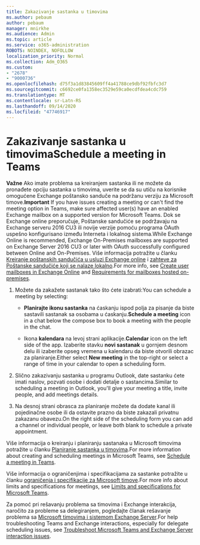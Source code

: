 ```yaml
---
title: Zakazivanje sastanka u timovima
ms.author: pebaum
author: pebaum
manager: mnirkhe
ms.audience: Admin
ms.topic: article
ms.service: o365-administration
ROBOTS: NOINDEX, NOFOLLOW
localization_priority: Normal
ms.collection: Adm_O365
ms.custom:
- "2678"
- "9000736"
ms.openlocfilehash: d75f3a1d83845609ff4a41788ce9dbf92fbfc3d7
ms.sourcegitcommit: c6692ce0fa1358ec3529e59ca0ecdfdea4cdc759
ms.translationtype: MT
ms.contentlocale: sr-Latn-RS
ms.lasthandoff: 09/14/2020
ms.locfileid: "47746917"
---
```

# <a name="schedule-a-meeting-in-teams"></a><span data-ttu-id="cb354-102">Zakazivanje sastanka u timovima</span><span class="sxs-lookup"><span data-stu-id="cb354-102">Schedule a meeting in Teams</span></span>

<span data-ttu-id="cb354-103">**Važne** Ako imate problema sa kreiranjem sastanka ili ne možete da pronađete opciju sastanka u timovima, uverite se da su utiču na korisnike omogućene Exchange poštansko sanduče na podržanu verziju za Microsoft timove.</span><span class="sxs-lookup"><span data-stu-id="cb354-103">**Important** If you have issues creating a meeting or can't find the meeting option in Teams, make sure affected user(s) have an enabled Exchange mailbox on a supported version for Microsoft Teams.</span></span> <span data-ttu-id="cb354-104">Dok se Exchange online preporučuje, Poštanske sandučiće se podržavaju na Exchange serveru 2016 CU3 ili novije verzije pomoću programa OAuth uspešno konfigurisano između Interneta i lokalnog sistema.</span><span class="sxs-lookup"><span data-stu-id="cb354-104">While Exchange Online is recommended, Exchange On-Premises mailboxes are supported on Exchange Server 2016 CU3 or later with OAuth successfully configured between Online and On-Premises.</span></span> <span data-ttu-id="cb354-105">Više informacija potražite u članku [Kreiranje poštanskih sandučića u usluzi Exchange online](https://docs.microsoft.com/exchange/recipients-in-exchange-online/create-user-mailboxes) i [zahteve za Poštanske sandučiće koji se nalaze lokalno](https://docs.microsoft.com/microsoftteams/exchange-teams-interact#requirements-for-mailboxes-hosted-on-premises).</span><span class="sxs-lookup"><span data-stu-id="cb354-105">For more info, see [Create user mailboxes in Exchange Online](https://docs.microsoft.com/exchange/recipients-in-exchange-online/create-user-mailboxes) and [Requirements for mailboxes hosted on-premises](https://docs.microsoft.com/microsoftteams/exchange-teams-interact#requirements-for-mailboxes-hosted-on-premises).</span></span> 

1. <span data-ttu-id="cb354-106">Možete da zakažete sastanak tako što ćete izabrati:</span><span class="sxs-lookup"><span data-stu-id="cb354-106">You can schedule a meeting by selecting:</span></span>

    - <span data-ttu-id="cb354-107">**Planirajte ikonu sastanka** na ćaskanju ispod polja za pisanje da biste sastavili sastanak sa osobama u ćaskanju.</span><span class="sxs-lookup"><span data-stu-id="cb354-107">**Schedule a meeting** icon in a chat below the compose box to book a meeting with the people in the chat.</span></span>

    - <span data-ttu-id="cb354-108">Ikona **kalendara** na levoj strani aplikacije.</span><span class="sxs-lookup"><span data-stu-id="cb354-108">**Calendar** icon on the left side of the app.</span></span> <span data-ttu-id="cb354-109">Izaberite stavku **novi sastanak** u gornjem desnom delu ili izaberite opseg vremena u kalendaru da biste otvorili obrazac za planiranje.</span><span class="sxs-lookup"><span data-stu-id="cb354-109">Either select **New meeting** in the top-right or select a range of time in your calendar to open a scheduling form.</span></span>

2. <span data-ttu-id="cb354-110">Slično zakazivanju sastanka u programu Outlook, date sastanku ćete imati naslov, pozvati osobe i dodati detalje o sastancima.</span><span class="sxs-lookup"><span data-stu-id="cb354-110">Similar to scheduling a meeting in Outlook, you'll give your meeting a title, invite people, and add meetings details.</span></span>

3. <span data-ttu-id="cb354-111">Na desnoj strani obrasca za planiranje možete da dodate kanal ili pojedinačne osobe ili da ostavite prazno da biste zakazali privatnu zakazanu obavezu.</span><span class="sxs-lookup"><span data-stu-id="cb354-111">On the right side of the scheduling form you can add a channel or individual people, or leave both blank to schedule a private appointment.</span></span>

<span data-ttu-id="cb354-112">Više informacija o kreiranju i planiranju sastanaka u Microsoft timovima potražite u članku [Planiranje sastanka u timovima](https://support.office.com/article/Schedule-a-meeting-in-Teams-943507a9-8583-4c58-b5d2-8ec8265e04e5).</span><span class="sxs-lookup"><span data-stu-id="cb354-112">For more information about creating and scheduling meetings in Microsoft Teams, see [Schedule a meeting in Teams](https://support.office.com/article/Schedule-a-meeting-in-Teams-943507a9-8583-4c58-b5d2-8ec8265e04e5).</span></span>

<span data-ttu-id="cb354-113">Više informacija o ograničenjima i specifikacijama za sastanke potražite u članku [ograničenja i specifikacije za Microsoft timove](https://docs.microsoft.com/microsoftteams/limits-specifications-teams#meetings-and-calls).</span><span class="sxs-lookup"><span data-stu-id="cb354-113">For more info about limits and specifications for meetings, see [Limits and specifications for Microsoft Teams](https://docs.microsoft.com/microsoftteams/limits-specifications-teams#meetings-and-calls).</span></span>

<span data-ttu-id="cb354-114">Za pomoć pri rešavanju problema sa timovima i Exchange interakcija, naročito za probleme sa delegiranjem, pogledajte članak rešavanje problema sa [Microsoft timovima i sistemom Exchange Server](https://docs.microsoft.com/microsoftteams/troubleshoot/known-issues/teams-exchange-interaction-issue).</span><span class="sxs-lookup"><span data-stu-id="cb354-114">For help troubleshooting Teams and Exchange interactions, especially for delegate scheduling issues, see [Troubleshoot Microsoft Teams and Exchange Server interaction issues](https://docs.microsoft.com/microsoftteams/troubleshoot/known-issues/teams-exchange-interaction-issue).</span></span>